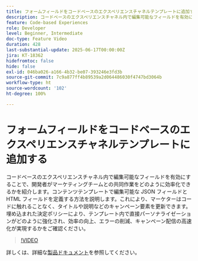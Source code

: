 ```yaml
---
title: フォームフィールドをコードベースのエクスペリエンスチャネルテンプレートに追加する
description: コードベースのエクスペリエンスチャネル内で編集可能なフィールドを有効にすることで、開発者がマーケティングチームとの共同作業をどのように効率化できるかを紹介します。
feature: Code-based Experiences
role: Developer
level: Beginner, Intermediate
doc-type: Feature Video
duration: 428
last-substantial-update: 2025-06-17T00:00:00Z
jira: KT-18362
hidefromtoc: false
hide: false
exl-id: 046ba026-a166-4b32-be07-393246e3fd3b
source-git-commit: 7c9a877ff4b89539a2d064486030f4747bd3064b
workflow-type: ht
source-wordcount: '102'
ht-degree: 100%

---
```


# フォームフィールドをコードベースのエクスペリエンスチャネルテンプレートに追加する

コードベースのエクスペリエンスチャネル内で編集可能なフィールドを有効にすることで、開発者がマーケティングチームとの共同作業をどのように効率化できるかを紹介します。コンテンツテンプレートで編集可能な JSON フィールドと HTML フィールドを定義する方法を説明します。これにより、マーケターはコードに触れることなく、タイトルや説明などのキャンペーン要素を更新できます。埋め込まれた決定ポリシーにより、テンプレート内で直接パーソナライゼーションがどのように強化され、効率の向上、エラーの削減、キャンペーン配信の高速化が実現するかをご確認ください。

>[!VIDEO](https://video.tv.adobe.com/v/3463992/?learn=on&enablevpops&captions=jpn)

詳しくは、詳細な[製品ドキュメント](https://experienceleague.adobe.com/ja/docs/journey-optimizer/using/channels/code-based-experience/create-code-based-experiences/code-based-form-fields)を参照してください。
